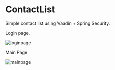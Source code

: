 # ContactList
 Simple contact list using Vaadin + Spring Security.
 
 Login page.
 
 
![loginpage](https://user-images.githubusercontent.com/54503407/146881934-60a6ef10-79b1-4844-a7bd-2c6110d3cee6.png)


Main Page


![mainpage](https://user-images.githubusercontent.com/54503407/146881960-83ba219b-7354-4d6e-9494-8912bb795ef5.png)
